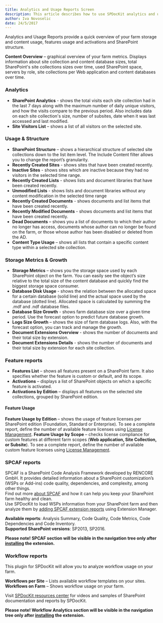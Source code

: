 ```yaml
---
title: Analytics and Usage Reports Screen
description: This article describes how to use SPDocKit analytics and usage section to quickly get an overview of your farm storage and content usage, features usage and activations and SharePoint structure.
author: Iva Novoselic
date: 24/5/2017
---
```


Analytics and Usage Reports provide a quick overview of your farm storage and content usage, features usage and activations and SharePoint structure.

__Content Overview__ – graphical overview of your farm metrics. Displays information about site collection and content database sizes, total SharePoint's site collections sizes over time, used SharePoint space, servers by role, site collections per Web application and content databases over time.  

### Analytics
* __SharePoint Analytics__ - shows the total visits each site collection had in the last 7 days along with the maximum number of daily unique visitors, and how the visits compare to the previous period. Also includes data on each site collection's size, number of subsites, date when it was last accessed and last modified. 
* __Site Visitors List__ – shows a list of all visitors on the selected site. 

###  Usage & Structure
* __SharePoint Structure__ – shows a hierarchical structure of selected site collections down to the list item level. The Include Content filter allows you to change the report’s granularity.
* __Recently Created Sites__ - shows sites that have been created recently.
* __Inactive Sites__ - shows sites which are inactive because they had no visitors in the selected time range.
* __Recently Created Lists__ - shows lists and document libraries that have been created recently.
* __Unmodified Lists__ - shows lists and document libraries without any content modification in the selected time range
* __Recently Created Documents__ - shows documents and list items that have been created recently.
* __Recently Modified Documents__ - shows documents and list items that have been created recently.
* __Dead Documents__ – shows you a list of documents to which their author no longer has access, documents whose author can no longer be found on the farm, or those whose author has been disabled or deleted from the AD.  
* __Content Type Usage__ – shows all lists that contain a specific content type within a selected site collection.  
 
### Storage Metrics & Growth
* __Storage Metrics__ – shows you the storage space used by each SharePoint object on the farm. You can easily see the object’s size relative to the total size of the content database and quickly find the biggest storage space consumer. 
* __Database Disk Usage__ - shows the relation between the allocated space for a certain database (solid line) and the actual space used by the database (dotted line). Allocated space is calculated by summing the .mdf and .ndf database files.
* __Database Size Growth__ - shows farm database size over a given time period. Use the forecast option to predict future database growth.
* __Logs Size Growth__ – shows the size of farm database logs. Also, with the forecast option, you can track and manage the growth.
* __Document Extensions Overview__ - shows the number of documents and their total size by extension.
* __Document Extensions Details__ - shows the number of documents and their total size by extension for each site collection. 
  
### Feature reports
* __Features List__ – shows all features present on a SharePoint farm. It also specifies whether the feature is custom or default, and its scope. 
* __Activations__ – displays a list of SharePoint objects on which a specific feature is activated.
* __Activations by Edition__ – displays all features on the selected site collections, grouped by SharePoint edition.  
#### Feature Usage
__Feature Usage by Edition__ – shows the usage of feature licenses per SharePoint edition (Foundation, Standard or Enterprise). To see a complete report, define the number of available feature licenses using [License Management](#internal/get-to-know-spdockit/backstage-screen/license-management).
__Feature Usage by Scope__ – checks license compliance for custom features at different farm scopes (__Web application, Site Collection, or Subsite__). To see a complete report, define the number of available custom feature licenses using [License Management](#internal/get-to-know-spdockit/backstage-screen/license-management).

### SPCAF reports
SPCAF is a SharePoint Code Analysis Framework developed by RENCORE GmbH. It provides detailed information about a SharePoint customization’s (WSPs or Add-ins) code quality, dependencies, and complexity, among other things.  
Find out more [about SPCAF](https://www.spcaf.com/) and how it can help you keep your SharePoint farm healthy and clean.       
Use SPDocKit to load WSPs information from your SharePoint farm and then analyze them by [adding SPCAF extension reports](#internal/how-to/reports/install-spdockit-extensions) using Extension Manager. 

__Available reports__: Analysis Summary, Code Quality, Code Metrics, Code Dependencies and Code Inventory.  
__Supported SharePoint versions__: SP2013, SP2016.  

__Please note! SPCAF section will be visible in the navigation tree only after [installing](#internal/configure-and-extend-spdockit/extend-spdockit/install-spdockit-extensions/) the extension.__


### Workflow reports
This plugin for SPDocKit will allow you to analyze workflow usage on your farm.

__Workflows per Site__ – Lists available workflow templates on your sites.  
__Workflows on Farm__ – Shows workflow usage on your farm.

Visit [SPDocKit resources center](https://www.spdockit.com/resources/reports) for videos and samples of SharePoint documentation and reports by SPDocKit.

__Please note! Workflow Analytics section will be visible in the navigation tree only after [installing](#internal/configure-and-extend-spdockit/extend-spdockit/install-spdockit-extensions/) the extension.__
